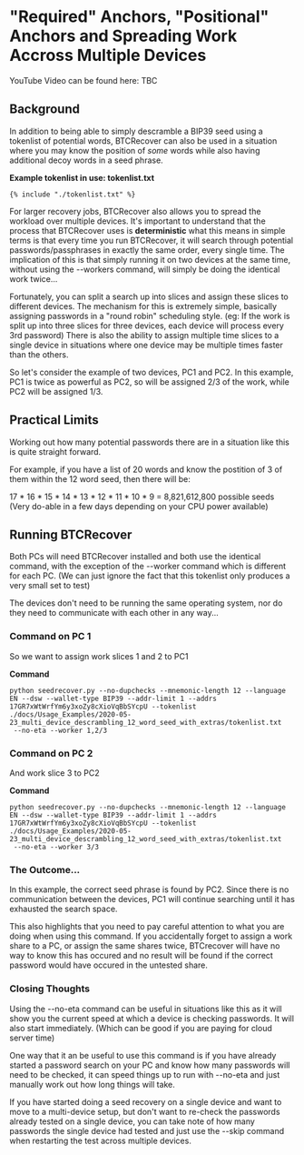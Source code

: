 # "Required" Anchors, "Positional" Anchors and Spreading Work Accross Multiple Devices 
YouTube Video can be found here: TBC

## **Background**

In addition to being able to simply descramble a BIP39 seed using a tokenlist of potential words, BTCRecover can also be used in a situation where you may know the position of _some_ words while also having additional decoy words in a seed phrase. 

**Example tokenlist in use: tokenlist.txt**
``` linenums="1"
{% include "./tokenlist.txt" %}
```

For larger recovery jobs, BTCRecover also allows you to spread the workload over multiple devices. It's important to understand that the process that BTCRecover uses is **deterministic** what this means in simple terms is that every time you run BTCRecover, it will search through potential passwords/passphrases in exactly the same order, every single time. The implication of this is that simply running it on two devices at the same time, without using the --workers command, will simply be doing the identical work twice... 

Fortunately, you can split a search up into slices and assign these slices to different devices. The mechanism for this is extremely simple, basically assigning passwords in a "round robin" scheduling style. (eg: If the work is split up into three slices for three devices, each device will process every 3rd password) There is also the ability to assign multiple time slices to a single device in situations where one device may be multiple times faster than the others.

So let's consider the example of two devices, PC1 and PC2. In this example, PC1 is twice as powerful as PC2, so will be assigned 2/3 of the work, while PC2 will be assigned 1/3.

## Practical Limits
Working out how many potential passwords there are in a situation like this is quite straight forward.

For example, if you have a list of 20 words and know the postition of 3 of them within the 12 word seed, then there will be:

17 * 16 * 15 * 14 * 13 * 12 * 11 * 10 * 9 = 8,821,612,800 possible seeds (Very do-able in a few days depending on your CPU power available)

## Running BTCRecover

Both PCs will need BTCRecover installed and both use the identical command, with the exception of the --worker command which is different for each PC. (We can just ignore the fact that this tokenlist only produces a very small set to test) 

The devices don't need to be running the same operating system, nor do they need to communicate with each other in any way...

### Command on PC 1
So we want to assign work slices 1 and 2 to PC1

**Command**
```
python seedrecover.py --no-dupchecks --mnemonic-length 12 --language EN --dsw --wallet-type BIP39 --addr-limit 1 --addrs 17GR7xWtWrfYm6y3xoZy8cXioVqBbSYcpU --tokenlist ./docs/Usage_Examples/2020-05-23_multi_device_descrambling_12_word_seed_with_extras/tokenlist.txt
 --no-eta --worker 1,2/3
``` 

### Command on PC 2
And work slice 3 to PC2

**Command**
```
python seedrecover.py --no-dupchecks --mnemonic-length 12 --language EN --dsw --wallet-type BIP39 --addr-limit 1 --addrs 17GR7xWtWrfYm6y3xoZy8cXioVqBbSYcpU --tokenlist ./docs/Usage_Examples/2020-05-23_multi_device_descrambling_12_word_seed_with_extras/tokenlist.txt
 --no-eta --worker 3/3
```
 
### The Outcome...
 In this example, the correct seed phrase is found by PC2. Since there is no communication between the devices, PC1 will continue searching until it has exhausted the search space.
 
 This also highlights that you need to pay careful attention to what you are doing when using this command. If you accidentally forget to assign a work share to a PC, or assign the same shares twice, BTCrecover will have no way to know this has occured and no result will be found if the correct password would have occured in the untested share.
 
### Closing Thoughts
 Using the --no-eta command can be useful in situations like this as it will show you the current speed at which a device is checking passwords. It will also start immediately. (Which can be good if you are paying for cloud server time)
 
 One way that it an be useful to use this command is if you have already started a password search on your PC and know how many passwords will need to be checked, it can speed things up to run with --no-eta and just manually work out how long things will take.
 
 If you have started doing a seed recovery on a single device and want to move to a multi-device setup, but don't want to re-check the passwords already tested on a single device, you can take note of how many passwords the single device had tested and just use the --skip command when restarting the test across multiple devices.
 
 
  
